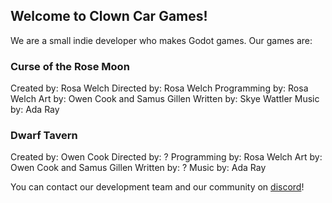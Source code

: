 ## Welcome to Clown Car Games!

We are a small indie developer who makes Godot games. Our games are:

### Curse of the Rose Moon
  Created by: Rosa Welch
  Directed by: Rosa Welch
  Programming by: Rosa Welch
  Art by: Owen Cook and Samus Gillen
  Written by: Skye Wattler
  Music by: Ada Ray

### Dwarf Tavern
  Created by: Owen Cook
  Directed by: ?
  Programming by: Rosa Welch
  Art by: Owen Cook and Samus Gillen
  Written by: ?
  Music by: Ada Ray

You can contact our development team and our community on [discord](https://discord.com/invite/nPj9cNZu2s)!
